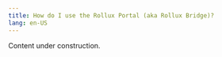```yaml
---
title: How do I use the Rollux Portal (aka Rollux Bridge)?
lang: en-US
---
```


Content under construction.